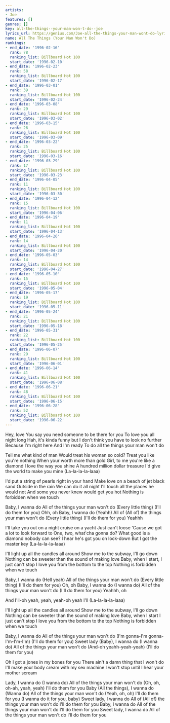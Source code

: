 ```yaml
---
artists:
- Joe
features: []
genres: []
key: all-the-things--your-man-won-t-do--joe
lyrics_url: https://genius.com/Joe-all-the-things-your-man-wont-do-lyrics
name: All The Things (Your Man Won't Do)
rankings:
- end_date: '1996-02-16'
  rank: 78
  ranking_list: Billboard Hot 100
  start_date: '1996-02-10'
- end_date: '1996-02-23'
  rank: 58
  ranking_list: Billboard Hot 100
  start_date: '1996-02-17'
- end_date: '1996-03-01'
  rank: 39
  ranking_list: Billboard Hot 100
  start_date: '1996-02-24'
- end_date: '1996-03-08'
  rank: 29
  ranking_list: Billboard Hot 100
  start_date: '1996-03-02'
- end_date: '1996-03-15'
  rank: 26
  ranking_list: Billboard Hot 100
  start_date: '1996-03-09'
- end_date: '1996-03-22'
  rank: 25
  ranking_list: Billboard Hot 100
  start_date: '1996-03-16'
- end_date: '1996-03-29'
  rank: 17
  ranking_list: Billboard Hot 100
  start_date: '1996-03-23'
- end_date: '1996-04-05'
  rank: 11
  ranking_list: Billboard Hot 100
  start_date: '1996-03-30'
- end_date: '1996-04-12'
  rank: 15
  ranking_list: Billboard Hot 100
  start_date: '1996-04-06'
- end_date: '1996-04-19'
  rank: 11
  ranking_list: Billboard Hot 100
  start_date: '1996-04-13'
- end_date: '1996-04-26'
  rank: 14
  ranking_list: Billboard Hot 100
  start_date: '1996-04-20'
- end_date: '1996-05-03'
  rank: 14
  ranking_list: Billboard Hot 100
  start_date: '1996-04-27'
- end_date: '1996-05-10'
  rank: 15
  ranking_list: Billboard Hot 100
  start_date: '1996-05-04'
- end_date: '1996-05-17'
  rank: 19
  ranking_list: Billboard Hot 100
  start_date: '1996-05-11'
- end_date: '1996-05-24'
  rank: 21
  ranking_list: Billboard Hot 100
  start_date: '1996-05-18'
- end_date: '1996-05-31'
  rank: 22
  ranking_list: Billboard Hot 100
  start_date: '1996-05-25'
- end_date: '1996-06-07'
  rank: 29
  ranking_list: Billboard Hot 100
  start_date: '1996-06-01'
- end_date: '1996-06-14'
  rank: 41
  ranking_list: Billboard Hot 100
  start_date: '1996-06-08'
- end_date: '1996-06-21'
  rank: 48
  ranking_list: Billboard Hot 100
  start_date: '1996-06-15'
- end_date: '1996-06-28'
  rank: 52
  ranking_list: Billboard Hot 100
  start_date: '1996-06-22'
---
```

Hey, love
You say you need someone to be there for you
To love you all night long
Hah, it's kinda funny but I don't think you have to look no further
Because I'm right here
And I'm ready
To do all the things your man won't do


Tell me what kind of man
Would treat his woman so cold?
Treat you like you're nothing
When your worth more than gold
Girl, to me you're like a diamond
I love the way you shine
A hundred million dollar treasure
I'd give the world to make you mine
(La-la-la-la-laaa)


I'd put a string of pearls right in your hand
Make love on a beach of jet black sand
Outside in the rain
We can do it all night
I'll touch all the places he would not
And some you never knew would get you hot
Nothing is forbidden when we touch


Baby, I wanna do
All of the things your man won't do (Every little thing)
(I'll do them for you)
Ohh, oh
Baby, I wanna do (Yeahh)
All of (All of) the things your man won't do (Every little thing)
(I'll do them for you)
Yeahhh


I'll take you out on a night cruise on a yacht
Just can't loose
'Cause we got a lot to look forward to
One, two, what'cha gonna do?
What good is a diamond nobody can see?
I hear he's got you on lock-down
But I got the master key
(La-la-la-la-laaa)


I'll light up all the candles all around
Show me to the subway, I'll go down
Nothing can be sweeter than the sound of making love
Baby, when I start, I just can't stop
I love you from the bottom to the top
Nothing is forbidden when we touch


Baby, I wanna do (Hell yeah)
All of the things your man won't do (Every little thing)
(I'll do them for you)
Oh, oh
Baby, I wanna do (I wanna do)
All of the things your man won't do
(I'll do them for you)
Yeahhh, oh


And I'll-oh yeah, yeah, yeah-oh yeah
I'll
(La-la-la-la-laaa)


I'll light up all the candles all around
Show me to the subway, I'll go down
Nothing can be sweeter than the sound of making love
Baby, when I start I just can't stop
I love you from the bottom to the top
Nothing is forbidden when we touch


Baby, I wanna do
All of the things your man won't do (I'm gonna-I'm gonna-I'm-I'm-I'm)
(I'll do them for you)
Sweet lady (Baby), I wanna do (I wanna do)
All of the things your man won't do (And-oh yeahh-yeah-yeah)
(I'll do them for you)


Oh I got a jones in my bones for you
There ain't a damn thing that I won't do
I'll make your body cream with my sex machine
I won't stop until I hear your mother scream


Lady, I wanna do (I wanna do)
All of the things your man won't do (Oh, oh, oh-ah, yeah, yeah)
I'll do them for you
Baby (All the things), I wanna do (Wanna do)
All of the things your man won't do (Yeah, oh, oh)
I'll do them for you (I wanna do it for you, baby)
Sweet lady, I wanna do
All of (All of) the things your man won't do
I'll do them for you
Baby, I wanna do
All of the things your man won't do
I'll do them for you
Sweet lady, I wanna do
All of the things your man won't do
I'll do them for you
